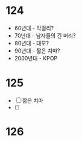 # 124
* 60년대 - 막걸리?
* 70년대 - 남자들의 긴 머리?
* 80년대 - 대모?
* 90년대 - 짧은 치마?
* 2000년대 - KPOP
# 125
- [ ] 짧은 치마
- [ ] 
# 126
